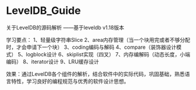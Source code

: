 # LevelDB_Guide
关于LevelDB的源码解析 ——基于leveldb v1.18版本

学习要点：
1、轻量级字符串Slice
2、area内存管理（当一个块用完或者不够分配时，才会申请下一个块）
3、coding编码与解码
4、compare（装饰器设计模式）
5、logblock设计
6、skiplist实现（四叉）
7、内存编解码（动态长度，小端编码）
8、iterator设计
9、LRU缓存设计

效果：通过LevelDB各个组件的解析，结合软件中的实际代码，巩固基础，熟悉语言特性，学习良好的编程规范与优秀的软件设计思想。